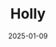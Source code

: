 ---  
layout: startup_page  
title: "Holly"  
id: "hollygov.com"  
permalink: "/hollyhollygov.com01092025/"  
website: "https://www.hollygov.com/"  
funding_round: "Pre-Seed"  
funding_amount: "$2.2M"  
investors: "J2 Ventures, Roble Ventures, Gaingels, prominent angel investors"  
about: "Holly is an AI-powered platform designed to modernize government hiring processes. It streamlines workflows, improves equity, and accelerates recruitment for public sector roles, addressing the significant vacancy crisis in government workforces. The platform leverages AI and intergovernmental data collaboration to achieve faster and fairer hiring practices."  
markets: "GovTech, AI, Cities, HR, and Recruiting"  
hq: "New York, New York, United States"  
founded_year: "2023"  
linkedin: "https://www.linkedin.com/company/hollygov"  
twitter: ""  
instagram: ""  
facebook: ""  
crunchbase: "https://www.crunchbase.com/organization/holly-026a?utm_source=linkedin&utm_medium=referral&utm_campaign=linkedin_companies&utm_content=profile_cta_anon&trk=funding_crunchbase"  
pitchbook: ""  

date_display: "09-Jan-2025"  
date: "2025-01-09"

# SEO Optimization  
meta_title: "Holly - Pre-Seed Funding ($2.2M)"  
meta_description: "Holly, Holly is an AI-powered platform designed to modernize government hiring processes. It streamlines workflows, improves equity, and accelerates recruitm..."  
meta_keywords: "Holly, GovTech, AI, Cities, HR, and Recruiting, Pre-Seed funding"  
canonical_url: "https://startup.projectstartups.com/hollyhollygov.com01092025/"  
---